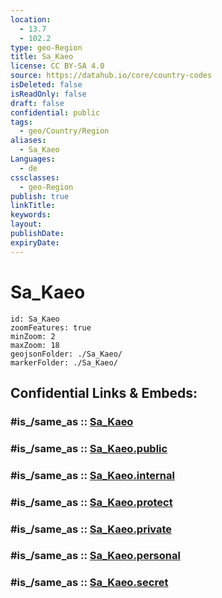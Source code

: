 ```yaml
---
location:
  - 13.7
  - 102.2
type: geo-Region
title: Sa_Kaeo
license: CC BY-SA 4.0
source: https://datahub.io/core/country-codes
isDeleted: false
isReadOnly: false
draft: false
confidential: public
tags:
  - geo/Country/Region
aliases:
  - Sa_Kaeo
Languages:
  - de
cssclasses:
  - geo-Region
publish: true
linkTitle:
keywords:
layout:
publishDate:
expiryDate:
---
```


# Sa_Kaeo

```leaflet
id: Sa_Kaeo
zoomFeatures: true 
minZoom: 2 
maxZoom: 18
geojsonFolder: ./Sa_Kaeo/
markerFolder: ./Sa_Kaeo/
```


## Confidential Links & Embeds: 

### #is_/same_as :: [Sa_Kaeo](/_Standards/Earth/Continent/Asia/Asia~South~East/Thailand/Provinces~Thailand/Sa_Kaeo.md) 

### #is_/same_as :: [Sa_Kaeo.public](/_public/Earth/Continent/Asia/Asia~South~East/Thailand/Provinces~Thailand/Sa_Kaeo.public.md) 

### #is_/same_as :: [Sa_Kaeo.internal](/_internal/Earth/Continent/Asia/Asia~South~East/Thailand/Provinces~Thailand/Sa_Kaeo.internal.md) 

### #is_/same_as :: [Sa_Kaeo.protect](/_protect/Earth/Continent/Asia/Asia~South~East/Thailand/Provinces~Thailand/Sa_Kaeo.protect.md) 

### #is_/same_as :: [Sa_Kaeo.private](/_private/Earth/Continent/Asia/Asia~South~East/Thailand/Provinces~Thailand/Sa_Kaeo.private.md) 

### #is_/same_as :: [Sa_Kaeo.personal](/_personal/Earth/Continent/Asia/Asia~South~East/Thailand/Provinces~Thailand/Sa_Kaeo.personal.md) 

### #is_/same_as :: [Sa_Kaeo.secret](/_secret/Earth/Continent/Asia/Asia~South~East/Thailand/Provinces~Thailand/Sa_Kaeo.secret.md)

